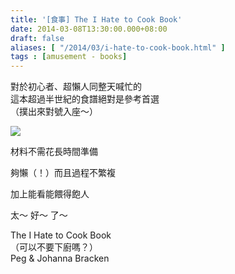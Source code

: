 ```yaml
---
title: '[食事] The I Hate to Cook Book'
date: 2014-03-08T13:30:00.000+08:00
draft: false
aliases: [ "/2014/03/i-hate-to-cook-book.html" ]
tags : [amusement - books]
---
```


對於初心者、超懶人同整天喊忙的  
這本超過半世紀的食譜絕對是參考首選  
（撲出來對號入座～）  

[![](https://3.bp.blogspot.com/-ZshoRbH3nvs/XC3rN9idLxI/AAAAAAAADvM/FD8kjHGj1rkAaT3rpbIpXZwmj_d9YGxngCLcBGAs/s640/02.jpg)](https://3.bp.blogspot.com/-ZshoRbH3nvs/XC3rN9idLxI/AAAAAAAADvM/FD8kjHGj1rkAaT3rpbIpXZwmj_d9YGxngCLcBGAs/s1600/02.jpg)

材料不需花長時間準備

夠懶（！）而且過程不繁複

加上能看能餵得飽人

太～ 好～ 了～

  
The I Hate to Cook Book  
（可以不要下廚嗎？）  
Peg & Johanna Bracken